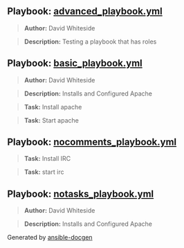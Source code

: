 ## Playbook: [advanced_playbook.yml](advanced_playbook.yml)
> **Author:** David Whiteside

> **Description:** Testing a playbook that has roles


## Playbook: [basic_playbook.yml](basic_playbook.yml)
> **Author:** David Whiteside

> **Description:** Installs and Configured Apache

> **Task:** Install apache

> **Task:** Start apache


## Playbook: [nocomments_playbook.yml](nocomments_playbook.yml)
> **Task:** Install IRC

> **Task:** start irc


## Playbook: [notasks_playbook.yml](notasks_playbook.yml)
> **Author:** David Whiteside

> **Description:** Installs and Configured Apache



Generated by [ansible-docgen](https://www.github.com/starboarder2001/ansible-docgen)
